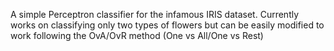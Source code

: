 A simple Perceptron classifier for the infamous IRIS dataset.
Currently works on classifying only two types of flowers but can
be easily modified to work following the OvA/OvR method (One vs All/One vs Rest)

